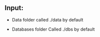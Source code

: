 



Input:
------

- Data folder
called ./data by default

- Databases folder
Called ./dbs by default
